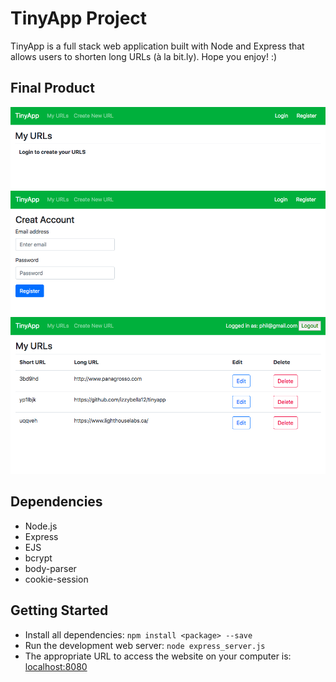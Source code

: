 # TinyApp Project

TinyApp is a full stack web application built with Node and Express that allows users to shorten long URLs (à la bit.ly). Hope you enjoy! :)

## Final Product

!["The URLs page when a user is logged out:"](https://github.com/izzybella12/tinyapp/blob/master/docs/urls-page-logged-out.png?raw=true)
!["The registration page:"](https://github.com/izzybella12/tinyapp/blob/master/docs/registration-page.png?raw=true)
!["The URLs page when a user is logged in:"](https://github.com/izzybella12/tinyapp/blob/master/docs/urls-page-logged-in.png?raw=true)


## Dependencies

- Node.js
- Express
- EJS
- bcrypt
- body-parser
- cookie-session

## Getting Started

- Install all dependencies:
  `npm install <package> --save`
- Run the development web server:
  `node express_server.js`
- The appropriate URL to access the website on your computer is: [localhost:8080](http://localhost:8080/)

